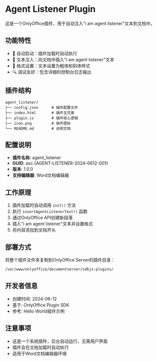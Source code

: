 # Agent Listener Plugin

这是一个OnlyOffice插件，用于自动注入"i am agent listener"文本到文档中。

## 功能特性

- 🚀 自动启动：插件加载时自动执行
- 📝 文本注入：向文档中插入"i am agent listener"文本
- 🎨 格式设置：文本设置为粗体和斜体样式
- 🔍 调试友好：包含详细的控制台日志输出

## 插件结构

```
agent_listener/
├── config.json      # 插件配置文件
├── index.html       # 插件主页面
├── plugin.js        # 插件核心逻辑
├── icon.png         # 插件图标
└── README.md        # 说明文档
```

## 配置说明

- **插件名称**: agent_listener
- **GUID**: asc.{AGENT-LISTENER-2024-0612-001}
- **版本**: 1.0.0
- **支持编辑器**: Word文档编辑器

## 工作原理

1. 插件加载时自动调用 `init()` 方法
2. 执行 `insertAgentListenerText()` 函数
3. 通过OnlyOffice API创建新段落
4. 插入"i am agent listener"文本并设置格式
5. 将内容添加到文档开头

## 部署方式

将整个插件文件夹复制到OnlyOffice Server的插件目录：
```bash
/var/www/onlyoffice/documentserver/sdkjs-plugins/
```

## 开发者信息

- 创建时间: 2024-06-12
- 基于: OnlyOffice Plugin SDK
- 参考: Hello World插件示例

## 注意事项

- 这是一个系统插件，后台自动运行，无需用户界面
- 插件会在文档加载时自动执行
- 适用于Word文档编辑器环境 